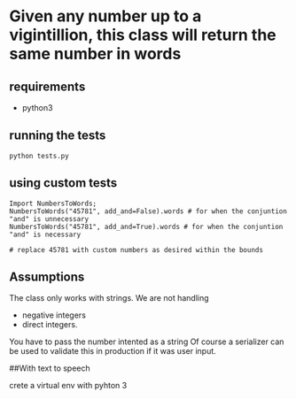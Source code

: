 # Given any number up to a vigintillion, this class will return the same number in words

## requirements
- python3 

## running the tests
```python tests.py```

## using custom tests
```
Import NumbersToWords;
NumbersToWords("45781", add_and=False).words # for when the conjuntion "and" is unnecessary
NumbersToWords("45781", add_and=True).words # for when the conjuntion "and" is necessary

# replace 45781 with custom numbers as desired within the bounds
```

## Assumptions
The class only works with strings. We are not handling
- negative integers
- direct integers. 

You have to pass the number intented as a string
Of course a serializer can be used to validate this in production
if it was user input.

##With text to speech 

crete a virtual env with pyhton 3 

